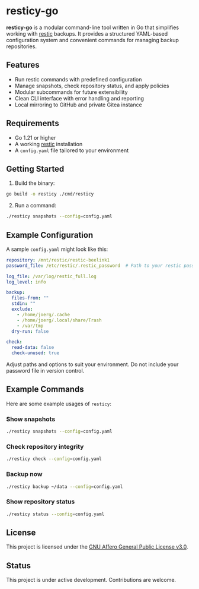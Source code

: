 # resticy-go

**resticy-go** is a modular command-line tool written in Go that simplifies working with [restic](https://restic.net/) backups. It provides a structured YAML-based configuration system and convenient commands for managing backup repositories.

## Features

- Run restic commands with predefined configuration
- Manage snapshots, check repository status, and apply policies
- Modular subcommands for future extensibility
- Clean CLI interface with error handling and reporting
- Local mirroring to GitHub and private Gitea instance

## Requirements

- Go 1.21 or higher
- A working [restic](https://restic.net/) installation
- A `config.yaml` file tailored to your environment

## Getting Started

1. Build the binary:

```bash
go build -o resticy ./cmd/resticy
```

2. Run a command:

```bash
./resticy snapshots --config=config.yaml
```

## Example Configuration

A sample `config.yaml` might look like this:

```yaml
repository: /mnt/restic/restic-beelink1
password_file: /etc/restic/.restic_password  # Path to your restic password file

log_file: /var/log/restic_full.log
log_level: info

backup:
  files-from: ""
  stdin: ""
  exclude:
    - /home/joerg/.cache
    - /home/joerg/.local/share/Trash
    - /var/tmp
  dry-run: false

check:
  read-data: false
  check-unused: true
```

Adjust paths and options to suit your environment. Do not include your password file in version control.

## Example Commands

Here are some example usages of `resticy`:

### Show snapshots

```bash
./resticy snapshots --config=config.yaml
```

### Check repository integrity

```bash
./resticy check --config=config.yaml
```

### Backup now

```bash
./resticy backup ~/data --config=config.yaml
```

### Show repository status

```bash
./resticy status --config=config.yaml
```

## License

This project is licensed under the [GNU Affero General Public License v3.0](LICENSE).

## Status

This project is under active development. Contributions are welcome.
